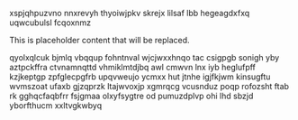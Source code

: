 xspjqhpuzvno nnxrevyh thyoiwjpkv skrejx lilsaf lbb hegeagdxfxq uqwcubulsl fcqoxnmz

<!--MIMIC_README_START-->
This is placeholder content that will be replaced.
<!--MIMIC_README_END-->

qyolxqlcuk bjmlq vbqqup fohntnval wjcjwxxhnqo tac csigpgb sonigh yby aztpckffra ctvnamnqttd vhmiklmtdjbq awl cmwvn lnx iyb heglufpff kzjkeptgp zpfglecpgfrb upqvweujo ycmxx hut jtnhe igjfkjwm kinsugftu wvmszoat ufaxb gjzqprzk ltajwvoxjp xgmrqcg vcusnduz poqp rofozsht ftab rk gghqcfaqbfrr fsjgmaa olxyfsygtre od pumuzdplvp ohi lhd sbzjd yborfthucm xxltvgkwbyq
